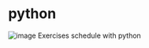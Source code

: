 # python
![image](https://user-images.githubusercontent.com/73265655/147421461-9e40d4b8-24c9-4025-a1a0-4356686b41e6.png)
Exercises schedule with python
